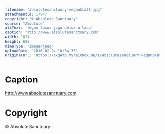 ```yaml
---
filename: "absolutesanctuary-veganblatt.jpg"
attachmentId: 17947
copyright: "© Absolute Sanctuary"
source: "Absolute"
altText: "vegan luxus yoga detox urlaub"
caption: "http://www.absolutesanctuary.com"
width: 1024
height: 686
mimeType: "image/jpeg"
uploadDate: "2016-02-24 10:34:35"
originalUrl: "https://bxq4fb.myraidbox.de/i/absolutesanctuary-veganblatt.jpg"
---
```


# Caption

http://www.absolutesanctuary.com

# Copyright

© Absolute Sanctuary
